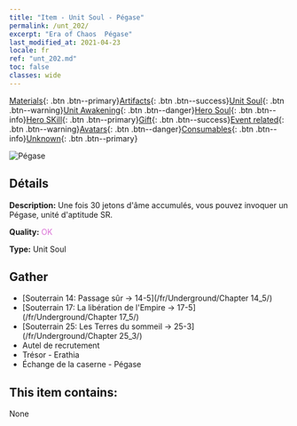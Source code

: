 ```yaml
---
title: "Item - Unit Soul - Pégase"
permalink: /unt_202/
excerpt: "Era of Chaos  Pégase"
last_modified_at: 2021-04-23
locale: fr
ref: "unt_202.md"
toc: false
classes: wide
---
```

 [Materials](/ItemsFR/){: .btn .btn--primary}[Artifacts](/ItemsFR/Artifacts/){: .btn .btn--success}[Unit Soul](/ItemsFR/UnitSoul/){: .btn .btn--warning}[Unit Awakening](/ItemsFR/UnitAwakening/){: .btn .btn--danger}[Hero Soul](/ItemsFR/HeroSoul/){: .btn .btn--info}[Hero SKill](/ItemsFR/HeroSkill/){: .btn .btn--primary}[Gift](/ItemsFR/Gift/){: .btn .btn--success}[Event related](/ItemsFR/Events/){: .btn .btn--warning}[Avatars](/ItemsFR/Avatars/){: .btn .btn--danger}[Consumables](/ItemsFR/Consumables/){: .btn .btn--info}[Unknown](/ItemsFR/Unknown/){: .btn .btn--primary}

 ![Pégase](/images/u/ti_feima.jpg)

## Détails
 **Description:** Une fois 30 jetons d'âme accumulés, vous pouvez invoquer un Pégase, unité d'aptitude SR.

 **Quality:** <span style="color: #DA70D6">OK</span>

 **Type:** Unit Soul

## Gather

*    [Souterrain 14: Passage sûr -> 14-5](/fr/Underground/Chapter 14_5/) 
*    [Souterrain 17: La libération de l'Empire -> 17-5](/fr/Underground/Chapter 17_5/) 
*    [Souterrain 25: Les Terres du sommeil -> 25-3](/fr/Underground/Chapter 25_3/) 
*    Autel de recrutement 
*    Trésor - Erathia 
*    Échange de la caserne - Pégase 

## This item contains:

  None

